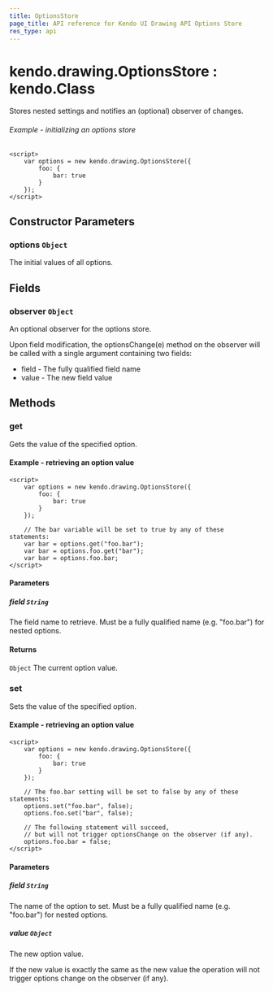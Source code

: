```yaml
---
title: OptionsStore
page_title: API reference for Kendo UI Drawing API Options Store
res_type: api
---
```


# kendo.drawing.OptionsStore : kendo.Class

Stores nested settings and notifies an (optional) observer of changes.

###### Example - initializing an options store
    <script>
        var options = new kendo.drawing.OptionsStore({
            foo: {
                bar: true
            }
        });
    </script>

## Constructor Parameters

### options `Object`
The initial values of all options.

## Fields

### observer `Object`
An optional observer for the options store.

Upon field modification, the optionsChange(e) method on the observer will be called
with a single argument containing two fields:
* field - The fully qualified field name
* value - The new field value

## Methods

### get
Gets the value of the specified option.

#### Example - retrieving an option value
    <script>
        var options = new kendo.drawing.OptionsStore({
            foo: {
                bar: true
            }
        });

        // The bar variable will be set to true by any of these statements:
        var bar = options.get("foo.bar");
        var bar = options.foo.get("bar");
        var bar = options.foo.bar;
    </script>

#### Parameters

##### field `String`
The field name to retrieve.
Must be a fully qualified name (e.g. "foo.bar") for nested options.

#### Returns
`Object` The current option value.


### set
Sets the value of the specified option.

#### Example - retrieving an option value
    <script>
        var options = new kendo.drawing.OptionsStore({
            foo: {
                bar: true
            }
        });

        // The foo.bar setting will be set to false by any of these statements:
        options.set("foo.bar", false);
        options.foo.set("bar", false);

        // The following statement will succeed,
        // but will not trigger optionsChange on the observer (if any).
        options.foo.bar = false;
    </script>

#### Parameters

##### field `String`
The name of the option to set.
Must be a fully qualified name (e.g. "foo.bar") for nested options.

##### value `Object`

The new option value.

If the new value is exactly the same as the new value the operation
will not trigger options change on the observer (if any).

